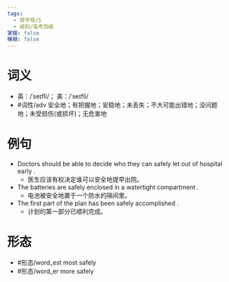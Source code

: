 ```yaml
---
tags:
  - 首字母/S
  - 级别/高考四级
掌握: false
模糊: false
---
```

# 词义
- 英：/ˈseɪfli/； 美：/ˈseɪfli/
- #词性/adv  安全地；有把握地；安稳地；未丢失；不大可能出错地；没问题地；未受损伤(或损坏)；无危害地
# 例句
- Doctors should be able to decide who they can safely let out of hospital early .
	- 医生应该有权决定谁可以安全地提早出院。
- The batteries are safely enclosed in a watertight compartment .
	- 电池被安全地置于一个防水的隔间里。
- The first part of the plan has been safely accomplished .
	- 计划的第一部分已顺利完成。
# 形态
- #形态/word_est most safely
- #形态/word_er more safely

